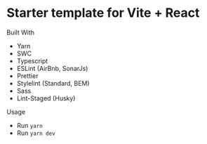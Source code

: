 # Starter template for Vite + React

Built With
- Yarn
- SWC
- Typescript
- ESLint (AirBnb, SonarJs)
- Prettier
- Stylelint (Standard, BEM)
- Sass
- Lint-Staged (Husky)

Usage
- Run `yarn`
- Run `yarn dev`

